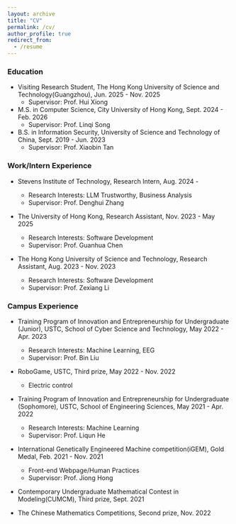 ```yaml
---
layout: archive
title: "CV"
permalink: /cv/
author_profile: true
redirect_from:
  - /resume
---
```


### Education
<!-- * (incoming) Ph.D in Data Science, Stevens Institute of Technology, Feb. 2026 -  -->
* Visiting Research Student, The Hong Kong University of Science and Technology(Guangzhou), Jun. 2025 - Nov. 2025
  *  Supervisor: Prof. Hui Xiong
* M.S. in Computer Science, City University of Hong Kong, Sept. 2024 - Feb. 2026
  *  Supervisor: Prof. Linqi Song
* B.S. in Information Security, University of Science and Technology of China, Sept. 2019 - Jun. 2023
  *  Supervisor: Prof. Xiaobin Tan



### Work/Intern Experience

<!-- * 19Pine, Research Intern, Sept. 2025 - 
  *  Research Interests: 
  *  Supervisor: Dr. Bojie Li -->

<!-- * The Guangdong Institute of Intelligence Science and Technology, Research Intern, Jun 2025 - Sept. 2025
  *  Research Interests: 3D Printable Brain Atlas
  *  Supervisor: Prof. Yimin Wang -->

* Stevens Institute of Technology, Research Intern, Aug. 2024 - 
  *  Research Interests: LLM Trustworthy, Business Analysis
  *  Supervisor: Prof. Denghui Zhang

* The University of Hong Kong, Research Assistant, Nov. 2023 - May 2025  <!-- Hong Kong Quantum AI Lab -->
  *  Research Interests: Software Development
  *  Supervisor: Prof. Guanhua Chen

* The Hong Kong University of Science and Technology, Research Assistant, Aug. 2023 - Nov. 2023 <!-- Hong Kong Center for Construction Robotics -->
  *  Research Interests: Software Development  
  *  Supervisor: Prof. Zexiang Li

<!-- * iFLYTEK, Juinor Data Engineer Intern, Mar. 2023 - Jun. 2023   -->

### Campus Experience

* Training Program of Innovation and Entrepreneurship for Undergraduate (Junior), USTC, School of Cyber Science and Technology, May 2022 - Apr. 2023
  *  Research Interests: Machine Learning, EEG
  *  Supervisor: Prof. Bin Liu 

* RoboGame, USTC, Third prize, May 2022 - Nov. 2022
  *  Electric control

* Training Program of Innovation and Entrepreneurship for Undergraduate (Sophomore), USTC, School of Engineering Sciences, May 2021 - Apr. 2022
  *  Research Interests: Machine Learning
  *  Supervisor: Prof. Liqun He

* International Genetically Engineered Machine competition(iGEM), Gold Medal, Feb. 2021 - Nov. 2021
  *  Front-end Webpage/Human Practices
  *  Supervisor: Prof. Jiong Hong

* Contemporary Undergraduate Mathematical Contest in Modeling(CUMCM), Third prize, Sept. 2021  

* The Chinese Mathematics Competitions, Second prize, Nov. 2022